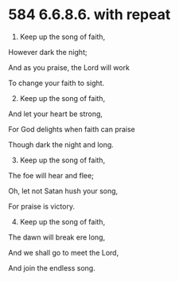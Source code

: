 # 584 6.6.8.6. with repeat

1.  Keep up the song of faith,

However dark the night;

And as you praise, the Lord will work

To change your faith to sight.

2.  Keep up the song of faith,

And let your heart be strong,

For God delights when faith can praise

Though dark the night and long.

3.  Keep up the song of faith,

The foe will hear and flee;

Oh, let not Satan hush your song,

For praise is victory.

4.  Keep up the song of faith,

The dawn will break ere long,

And we shall go to meet the Lord,

And join the endless song.

